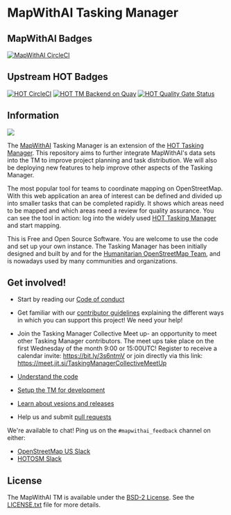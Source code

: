# MapWithAI Tasking Manager
## MapWithAI Badges
[![MapWithAI CircleCI](https://circleci.com/gh/facebookincubator/OSM-HOT-Tasking-Manager/tree/develop.svg?style=svg&circle-token=af41c891f1ce0c291dc05cdb5c400fc02d1cf040)](https://circleci.com/gh/facebookincubator/OSM-HOT-Tasking-Manager/tree/develop)

## Upstream HOT Badges
[![HOT CircleCI](https://dl.circleci.com/status-badge/img/gh/hotosm/tasking-manager/tree/develop.svg?style=svg)](https://dl.circleci.com/status-badge/redirect/gh/hotosm/tasking-manager/tree/develop)
[![HOT TM Backend on Quay](https://quay.io/repository/hotosm/tasking-manager/status "Tasking Manager Backend Build")](https://quay.io/repository/hotosm/tasking-manager)
[![HOT Quality Gate Status](https://sonarcloud.io/api/project_badges/measure?project=hotosm_tasking-manager&metric=alert_status)](https://sonarcloud.io/dashboard?id=hotosm_tasking-manager)

## Information
[<img src="screenshot.jpg" />](./screenshot.jpg)

The [MapWithAI](https://mapwith.ai) Tasking Manager is an extension of the [HOT Tasking Manager](https://github.com/hotosm/tasking-manager). This repository aims to further integrate MapWithAI's data sets into the TM to improve project planning and task distribution. We will also be deploying new features to help improve other aspects of the Tasking Manager.

The most popular tool for teams to coordinate mapping on OpenStreetMap. With this web application an area of interest can be defined and divided up into smaller tasks that can be completed rapidly. It shows which areas need to be mapped and which areas need a review for quality assurance. You can see the tool in action: log into the widely used [HOT Tasking Manager](https://tasks.hotosm.org/) and start mapping.

This is Free and Open Source Software. You are welcome to use the code and set up your own instance. The Tasking Manager has been initially designed and built by and for the [Humanitarian OpenStreetMap Team](https://www.hotosm.org/), and is nowadays used by many communities and organizations.

## Get involved!

* Start by reading our [Code of conduct](./docs-old/code_of_conduct.md)
* Get familiar with our [contributor guidelines](./docs/developers/contributing-guidelines.md) explaining the different ways in which you can support this project! We need your help!
* Join the Tasking Manager Collective Meet up- an opportunity to meet other Tasking Manager contributors. The meet ups take place on the first Wednesday of the month 9:00 or 15:00UTC! Register to receive a calendar invite: https://bit.ly/3s6ntmV or join directly via this link: https://meet.jit.si/TaskingManagerCollectiveMeetUp

* [Understand the code](./docs/developers/understanding-the-code.md)
* [Setup the TM for development](./docs/developers/development-setup.md)
* [Learn about vesions and releases](./docs/developers/versions-and-releases.md)
* Help us and submit [pull requests](https://github.com/hotosm/tasking-manager/pulls)

We're available to chat!  Ping us on the `#mapwithai_feedback` channel on either:
* [OpenStreetMap US Slack](https://slack.openstreetmap.us/)
* [HOTOSM Slack](https://slack.hotosm.org/)

## License

The MapWithAI TM is available under the [BSD-2 License](https://opensource.org/licenses/BSD-2-Clause).
See the [LICENSE.txt](LICENSE.txt) file for more details.
